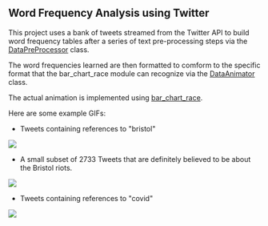 ## **Word Frequency Analysis using Twitter**

This project uses a bank of tweets streamed from the Twitter API to build word frequency tables after a series of text pre-processing steps via the [DataPreProcessor](DataPreProcessor.py) class.

The word frequencies learned are then formatted to comform to the specific format that the bar_chart_race module can recognize via the [DataAnimator](DataAnimator.py) class.

The actual animation is implemented using [bar_chart_race](https://github.com/dexplo/bar_chart_race/).

Here are some example GIFs:

- Tweets containing references to "bristol"

![](videos/bristol.gif)

- A small subset of 2733 Tweets that are definitely believed to be about the Bristol riots.

![](videos/bristol_scores4-5.gif)

- Tweets containing references to "covid"

![](videos/covid.gif)
